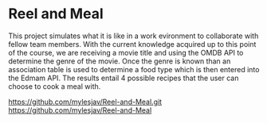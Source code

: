# Reel and Meal

This project simulates what it is like in a work evironment to collaborate with fellow team members.  With the current knowledge acquired up to this point of the course, we are receiving a movie title and using the  OMDB API to determine the genre of the movie.   Once the genre is known  than an association table is used to determine a food type which is then entered into the Edmam API.  The results entail 4 possible recipes that the user can choose to cook a meal with.

https://github.com/mylesjav/Reel-and-Meal.git
https://github.com/mylesjav/Reel-and-Meal
